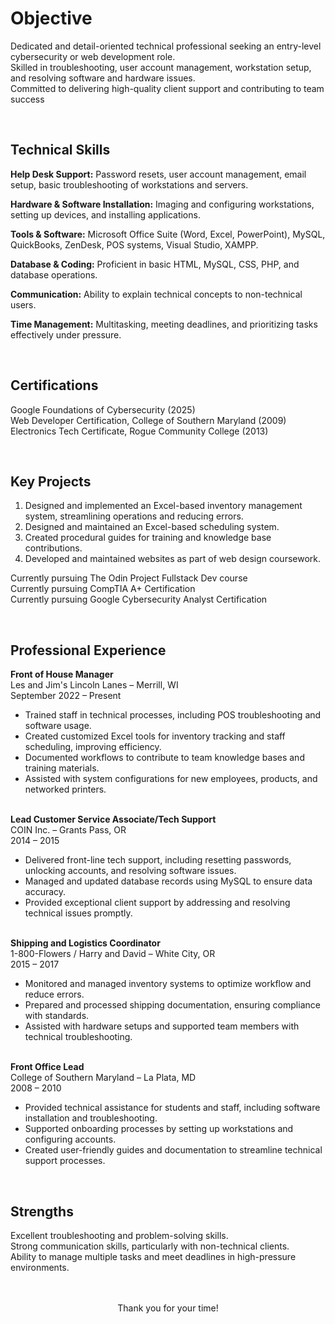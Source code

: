 <h1>Objective</h1>
<p>
Dedicated and detail-oriented technical professional seeking an entry-level cybersecurity or web development role.
<br>Skilled in troubleshooting, user account management, workstation setup, and resolving software and hardware issues.
<br>Committed to delivering high-quality client support and contributing to team success</p>
<br>

<h2>Technical Skills</h2>
<p><strong>Help Desk Support:</strong> Password resets, user account management, email setup, basic troubleshooting of workstations and servers.</p>
<p><strong>Hardware & Software Installation:</strong> Imaging and configuring workstations, setting up devices, and installing applications.</p>
<p><strong>Tools & Software:</strong> Microsoft Office Suite (Word, Excel, PowerPoint), MySQL, QuickBooks, ZenDesk, POS systems, Visual Studio, XAMPP.</p>
<p><strong>Database & Coding:</strong> Proficient in basic HTML, MySQL, CSS, PHP, and database operations.</p>
<p><strong>Communication:</strong> Ability to explain technical concepts to non-technical users.</p>
<p><strong>Time Management:</strong> Multitasking, meeting deadlines, and prioritizing tasks effectively under pressure.</p>
<br>

<h2>Certifications</h2>
<p>Google Foundations of Cybersecurity (2025)<br>
Web Developer Certification, College of Southern Maryland (2009)<br>
Electronics Tech Certificate, Rogue Community College (2013)</p>
<br>


<h2>Key Projects</h2>
<ol>
    <li>Designed and implemented an Excel-based inventory management system, streamlining operations and reducing errors.</li>
    <li>Designed and maintained an Excel-based scheduling system.</li>
    <li>Created procedural guides for training and knowledge base contributions.</li>
    <li>Developed and maintained websites as part of web design coursework.</li>
</ol>
<p>Currently pursuing The Odin Project Fullstack Dev course <br>
Currently pursuing CompTIA A+ Certification <br>
Currently pursuing Google Cybersecurity Analyst Certification </p>
<br>

<h2>Professional Experience</h2>
<p><strong>Front of House Manager</strong><br>
Les and Jim's Lincoln Lanes – Merrill, WI <br>
September 2022 – Present<br>
<ul>
    <li>Trained staff in technical processes, including POS troubleshooting and software usage.</li>
    <li>Created customized Excel tools for inventory tracking and staff scheduling, improving efficiency.</li>
    <li>Documented workflows to contribute to team knowledge bases and training materials.</li>
    <li>Assisted with system configurations for new employees, products, and networked printers.</li>
</ul>
<br>
<strong>Lead Customer Service Associate/Tech Support</strong><br>
COIN Inc. – Grants Pass, OR<br>
2014 – 2015<br>
<ul>
    <li>Delivered front-line tech support, including resetting passwords, unlocking accounts, and resolving software issues.</li>
    <li>Managed and updated database records using MySQL to ensure data accuracy.</li>
    <li>Provided exceptional client support by addressing and resolving technical issues promptly.</li>
</ul>
<br>
<strong>Shipping and Logistics Coordinator</strong><br>
1-800-Flowers / Harry and David – White City, OR<br>
2015 – 2017<br>
<ul>
    <li>Monitored and managed inventory systems to optimize workflow and reduce errors.</li>
    <li>Prepared and processed shipping documentation, ensuring compliance with standards.</li>
    <li>Assisted with hardware setups and supported team members with technical troubleshooting.</li>
</ul>
<br>
<strong>Front Office Lead</strong><br>
College of Southern Maryland – La Plata, MD<br>
2008 – 2010<br>
<ul>
    <li>Provided technical assistance for students and staff, including software installation and troubleshooting.</li>
    <li>Supported onboarding processes by setting up workstations and configuring accounts.</li>
    <li>Created user-friendly guides and documentation to streamline technical support processes.</li>
</ul>
</p>
<br>

<h2>Strengths</h2>
Excellent troubleshooting and problem-solving skills.<br>
Strong communication skills, particularly with non-technical clients.<br>
Ability to manage multiple tasks and meet deadlines in high-pressure environments.
<br>
<br>
<br>
<p style align=center>
Thank you for your time! </p>
